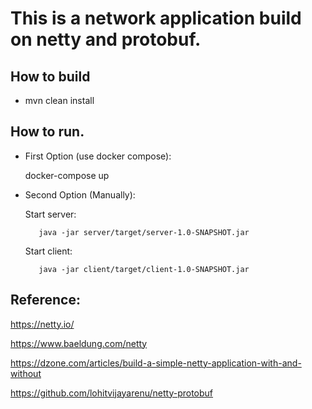 # This is a network application build on netty and protobuf.

## How to build
* mvn clean install

## How to run.
* First Option (use docker compose):

    docker-compose up
    
* Second Option (Manually):

    Start server:
    ```
       java -jar server/target/server-1.0-SNAPSHOT.jar
    ```
    Start client:
    ```
       java -jar client/target/client-1.0-SNAPSHOT.jar
    ```

## Reference:

https://netty.io/

https://www.baeldung.com/netty

https://dzone.com/articles/build-a-simple-netty-application-with-and-without

https://github.com/lohitvijayarenu/netty-protobuf
